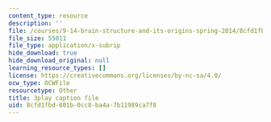 ```yaml
---
content_type: resource
description: ''
file: /courses/9-14-brain-structure-and-its-origins-spring-2014/8cfd1fbd601b0cc8ba4a7b11989ca7f8_555123.srt
file_size: 55011
file_type: application/x-subrip
hide_download: true
hide_download_original: null
learning_resource_types: []
license: https://creativecommons.org/licenses/by-nc-sa/4.0/
ocw_type: OCWFile
resourcetype: Other
title: 3play caption file
uid: 8cfd1fbd-601b-0cc8-ba4a-7b11989ca7f8
---
```

